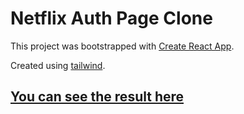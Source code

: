 # Netflix Auth Page Clone

This project was bootstrapped with [Create React App](https://github.com/facebook/create-react-app).

Created using [tailwind](https://tailwindcss.com/).

## [You can see the result here](https://netflix-auth-page.vercel.app/signin)